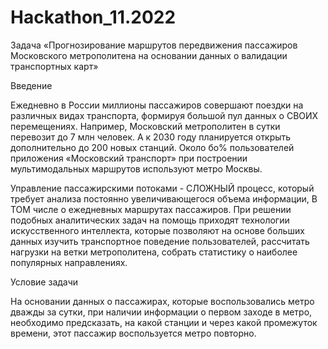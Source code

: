 # Hackathon_11.2022
Задача «Прогнозирование маршрутов передвижения пассажиров Московского метрополитена на основании данных о валидации транспортных карт»

Введение

Ежедневно в России миллионы пассажиров совершают поездки на
различных видах транспорта, формируя большой пул данных о СВОИХ
перемещениях. Например, Московский метрополитен в сутки перевозит до
7 млн человек. А к 2030 году планируется открыть дополнительно до 200
новых станций. Около бо% пользователей приложения «Московский
транспорт» при построении мультимодальных маршрутов используют метро
Москвы.

Управление пассажирскими потоками - СЛОЖНЫЙ процесс, который
требует анализа постоянно увеличивающегося объема информации, В ТОМ
числе о ежедневных маршрутах пассажиров. При решении подобных
аналитических задач на помощь приходят технологии искусственного
интеллекта, которые позволяют на основе больших данных изучить
транспортное поведение пользователей, рассчитать нагрузки на ветки
метрополитена, собрать статистику о наиболее популярных направлениях.

Условие задачи

На основании данных о пассажирах, которые воспользовались метро
дважды за сутки, при наличии информации о первом заходе в метро,
необходимо предсказать, на какой станции и через какой промежуток
времени, этот пассажир воспользуется метро повторно.
